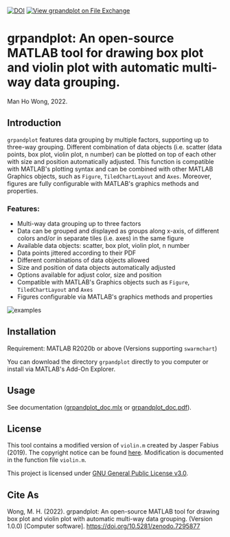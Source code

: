 [![DOI](https://zenodo.org/badge/562343738.svg)](https://zenodo.org/badge/latestdoi/562343738)
[![View grpandplot on File Exchange](https://www.mathworks.com/matlabcentral/images/matlab-file-exchange.svg)](https://www.mathworks.com/matlabcentral/fileexchange/120078-grpandplot)

# grpandplot: An open-source MATLAB tool for drawing box plot and violin plot with automatic multi-way data grouping.

Man Ho Wong, 2022.

## Introduction

`grpandplot` features data grouping by multiple factors, supporting up to three-way grouping. Different combination of data objects (i.e. scatter (data points, box plot, violin plot, n number) can be plotted on top of each other with size and position automatically adjusted. This function is compatible with MATLAB's plotting syntax and can be combined with other MATLAB Graphics objects, such as `Figure`, `TiledChartLayout`  and `Axes`.  Moreover, figures are fully configurable with MATLAB's graphics methods and properties.

### Features:

- Multi-way data grouping up to three factors
- Data can be grouped and displayed as groups along x-axis, of different colors and/or in separate tiles (i.e. axes) in the same figure
- Available data objects: scatter, box plot, violin plot, n number
- Data points jittered according to their PDF
- Different combinations of data objects allowed
- Size and position of data objects automatically adjusted
- Options available for adjust color, size and position
- Compatible with MATLAB's Graphics objects such as `Figure`, `TiledChartLayout`  and `Axes`
- Figures configurable via MATLAB's graphics methods and properties

![examples](resources/grpandplot_examples.png)

## Installation

Requirement: MATLAB R2020b or above (Versions supporting `swarmchart`)

You can download the directory `grpandplot` directly to you computer or install via MATLAB's Add-On Explorer.

## Usage

See documentation ([grpandplot_doc.mlx](resources/grpandplot_doc.mlx) or [grpandplot_doc.pdf](resources/grpandplot_doc.pdf)).

## License

This tool contains a modified version of `violin.m` created by Jasper Fabius (2019). The copyright notice can be found [here](violin/violin_license.txt). Modification is documented in the function file `violin.m`.

This project is licensed under [GNU General Public License v3.0](LICENSE).

## Cite As

Wong, M. H. (2022). grpandplot: An open-source MATLAB tool for drawing box plot and violin plot with automatic multi-way data grouping. (Version 1.0.0) [Computer software]. https://doi.org/10.5281/zenodo.7295877


